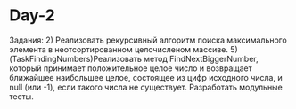 # Day-2
Задания:
2) Реализовать рекурсивный алгоритм поиска максимального элемента в неотсортированном целочисленом массиве.
5) (TaskFindingNumbers)Реализовать метод FindNextBiggerNumber, который принимает положительное целое число и возвращает ближайшее наибольшее целое, состоящее из цифр исходного числа, и null (или -1), если такого числа не существует. Разработать модульные тесты.
